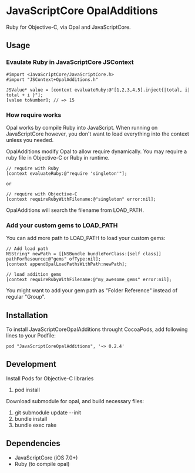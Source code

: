 # JavaScriptCore OpalAdditions

Ruby for Objective-C, via Opal and JavaScriptCore.

## Usage

### Evaulate Ruby in JavaScriptCore JSContext

```
#import <JavaScriptCore/JavaScriptCore.h>
#import "JSContext+OpalAdditions.h"

JSValue* value = [context evaluateRuby:@"[1,2,3,4,5].inject{|total, i| total + i }"];
[value toNumber]; // => 15
```

### How require works

Opal works by compile Ruby into JavaScript. When running on JavaScriptCore however,
you don't want to load everything into the context unless you needed.

OpalAdditions modify Opal to allow require dynamically. You may require a ruby file
in Objective-C or Ruby in runtime.

```
// require with Ruby
[context evaluateRuby:@"require 'singleton'"];

or 

// require with Objective-C
[context requireRubyWithFilename:@"singleton" error:nil];
```

OpalAdditions will search the filename from LOAD_PATH.

### Add your custom gems to LOAD_PATH

You can add more path to LOAD_PATH to load your custom gems:

```
// Add load path
NSString* newPath = [[NSBundle bundleForClass:[self class]] pathForResource:@"gems" ofType:nil];
[context appendOpalLoadPathsWithPath:newPath];

// load addition gems
[context requireRubyWithFilename:@"my_awesome_gems" error:nil];
```

You might want to add your gem path as "Folder Reference" instead of regular "Group".

## Installation

To install JavaScriptCoreOpalAdditions throught CocoaPods, add following lines to your Podfile:

```
pod "JavaScriptCoreOpalAdditions", '~> 0.2.4'

```

## Development

Install Pods for Objective-C libraries

1. pod install

Download submodule for opal, and build necessary files:

1. git submodule update --init
2. bundle install
3. bundle exec rake

## Dependencies

- JavaScriptCore (iOS 7.0+)
- Ruby (to compile opal)

